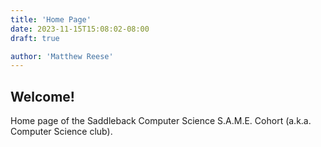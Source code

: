 ```yaml
---
title: 'Home Page'
date: 2023-11-15T15:08:02-08:00
draft: true

author: 'Matthew Reese'
---
```


## Welcome!
Home page of the Saddleback Computer Science S.A.M.E. Cohort (a.k.a. Computer Science club).